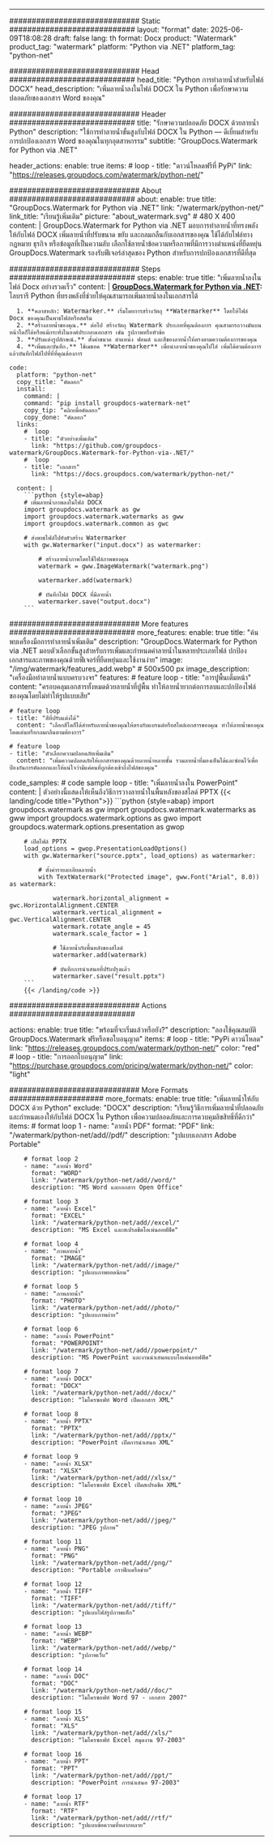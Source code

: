 
---
############################# Static ############################
layout: "format"
date:  2025-06-09T18:08:28
draft: false
lang: th
format: Docx
product: "Watermark"
product_tag: "watermark"
platform: "Python via .NET"
platform_tag: "python-net"

############################# Head ############################
head_title: "Python การทำลายน้ำสำหรับไฟล์ DOCX"
head_description: "เพิ่มลายน้ำลงในไฟล์ DOCX ใน Python เพื่อรักษาความปลอดภัยของเอกสาร Word ของคุณ"

############################# Header ############################
title: "รักษาความปลอดภัย DOCX ด้วยลายน้ำ Python" 
description: "ใช้การทำลายน้ำขั้นสูงกับไฟล์ DOCX ใน Python — ดีเยี่ยมสำหรับการปกป้องเอกสาร Word ของคุณในทุกอุตสาหกรรม"
subtitle: "GroupDocs.Watermark for Python via .NET" 

header_actions:
  enable: true
  items:
    #  loop
    - title: "ดาวน์โหลดฟรีที่ PyPi"
      link: "https://releases.groupdocs.com/watermark/python-net/"
      
############################# About ############################
about:
    enable: true
    title: "GroupDocs.Watermark for Python via .NET"
    link: "/watermark/python-net/"
    link_title: "เรียนรู้เพิ่มเติม"
    picture: "about_watermark.svg" # 480 X 400
    content: |
       GroupDocs.Watermark for Python via .NET มอบการทำลายน้ำที่ทรงพลังให้กับไฟล์ DOCX เพิ่มลายน้ำที่ปรับขนาด ขยับ และกลมกลืนกับเอกสารของคุณ ใช้ได้กับไฟล์ทางกฎหมาย ธุรกิจ หรือข้อมูลที่เป็นความลับ เลือกใช้ลายน้ำข้อความหรือภาพที่มีการวางตำแหน่งที่ยืดหยุ่น GroupDocs.Watermark รองรับฟีเจอร์ล่าสุดของ Python สำหรับการปกป้องเอกสารที่ดีที่สุด

############################# Steps ############################
steps:
    enable: true
    title: "เพิ่มลายน้ำลงในไฟล์ Docx อย่างรวดเร็ว"
    content: |
      **[GroupDocs.Watermark for Python via .NET](https://products.groupdocs.com/watermark/python-net/):** ไลบรารี Python ที่ทรงพลังที่ช่วยให้คุณสามารถเพิ่มลายน้ำลงในเอกสารได้
      
      1. **คลาสหลัก: Watermarker.** เริ่มโดยการสร้างวัตถุ **Watermarker** โดยให้ไฟล์ Docx ของคุณเป็นพาธไฟล์หรือสตรีม
      2. **สร้างลายน้ำของคุณ.** ต่อไป สร้างวัตถุ Watermark ประเภทที่คุณต้องการ คุณสามารถวางมันบนหน้าใดก็ได้หรือแม้กระทั่งในองค์ประกอบเอกสาร เช่น รูปภาพหรือหัวข้อ
      3. **ปรับแต่งรูปลักษณ์.** ตั้งค่าขนาด ตำแหน่ง ฟอนต์ และสีของลายน้ำให้ตรงตามความต้องการของคุณ
      4. **เพิ่มและบันทึก.** ใช้เมธอด **Watermarker** เพื่อนำลายน้ำของคุณไปใส่ เพิ่มได้ตามต้องการ แล้วบันทึกไฟล์ไปที่ที่ที่คุณต้องการ
   
    code:
      platform: "python-net"
      copy_title: "คัดลอก"
      install:
        command: |
        command: "pip install groupdocs-watermark-net"
        copy_tip: "คลิกเพื่อคัดลอก"
        copy_done: "คัดลอก"
      links:
        #  loop
        - title: "ตัวอย่างเพิ่มเติม"
          link: "https://github.com/groupdocs-watermark/GroupDocs.Watermark-for-Python-via-.NET/"
        #  loop
        - title: "เอกสาร"
          link: "https://docs.groupdocs.com/watermark/python-net/"
          
      content: |
        ```python {style=abap}
        # เพิ่มลายน้ำภาพลงในไฟล์ DOCX
        import groupdocs.watermark as gw
        import groupdocs.watermark.watermarks as gww
        import groupdocs.watermark.common as gwс

        # ส่งพาธไฟล์ไปยังตัวสร้าง Watermarker
        with gw.Watermarker("input.docx") as watermarker:

            # สร้างลายน้ำภาพโดยใช้ไฟล์ภาพของคุณ
            watermark = gww.ImageWatermark("watermark.png")

            watermarker.add(watermark)

            # บันทึกไฟล์ DOCX ที่มีลายน้ำ
            watermarker.save("output.docx")
        ```  

############################# More features ############################
more_features:
  enable: true
  title: "ค้นพบเครื่องมือการทำลายน้ำเพิ่มเติม"
  description: "GroupDocs.Watermark for Python via .NET มอบตัวเลือกขั้นสูงสำหรับการเพิ่มและกำหนดค่าลายน้ำในหลายประเภทไฟล์ ปกป้องเอกสารและภาพของคุณด้วยฟีเจอร์ที่ยืดหยุ่นและใช้งานง่าย"
  image: "/img/watermark/features_add.webp" # 500x500 px
  image_description: "เครื่องมือทำลายน้ำแบบครบวงจร"
  features:
    # feature loop
    - title: "การปูพื้นเต็มหน้า"
      content: "ครอบคลุมเอกสารทั้งหมดด้วยลายน้ำที่ปูพื้น ทำให้ลายน้ำยากต่อการลบและปกป้องไฟล์ของคุณโดยไม่ทำให้รูปแบบเสีย"

    # feature loop
    - title: "สีที่ปรับแต่งได้"
      content: "เลือกสีใดก็ได้สำหรับลายน้ำของคุณให้ตรงกับแบรนด์หรือสไตล์เอกสารของคุณ ทำให้ลายน้ำของคุณโดดเด่นหรือกลมกลืนตามต้องการ"

    # feature loop
    - title: "ตัวเลือกความปลอดภัยเพิ่มเติม"
      content: "เพิ่มความปลอดภัยให้เอกสารของคุณด้วยลายน้ำหลายชั้น รวมลายน้ำที่มองเห็นได้และซ่อนไว้เพื่อป้องกันการคัดลอกและให้แน่ใจว่ามีแค่คนที่ถูกต้องเข้าถึงไฟล์ของคุณ"
      
  code_samples:
    # code sample loop
    - title: "เพิ่มลายน้ำลงใน PowerPoint"
      content: |
        ตัวอย่างนี้แสดงให้เห็นถึงวิธีการวางลายน้ำในพื้นหลังของสไลด์ PPTX
        {{< landing/code title="Python">}}
        ```python {style=abap}
        import groupdocs.watermark as gw
        import groupdocs.watermark.watermarks as gww
        import groupdocs.watermark.options as gwo
        import groupdocs.watermark.options.presentation as gwop

        # เปิดไฟล์ PPTX
        load_options = gwop.PresentationLoadOptions()
        with gw.Watermarker("source.pptx", load_options) as watermarker:

            # ตั้งค่ารายละเอียดลายน้ำ
            with TextWatermark("Protected image", gww.Font("Arial", 8.0)) as watermark:

                watermark.horizontal_alignment = gwс.HorizontalAlignment.CENTER
                watermark.vertical_alignment = gwс.VerticalAlignment.CENTER
                watermark.rotate_angle = 45
                watermark.scale_factor = 1

                # ใช้ลายน้ำกับพื้นหลังของสไลด์
                watermarker.add(watermark)

                # บันทึกการนำเสนอที่ปรับปรุงแล้ว
                watermarker.save("result.pptx")
        ```
        {{< /landing/code >}}


############################# Actions ############################

actions:
  enable: true
  title: "พร้อมที่จะเริ่มแล้วหรือยัง?"
  description: "ลองใช้คุณสมบัติ GroupDocs.Watermark ฟรีหรือขอใบอนุญาต"
  items:
    #  loop
    - title: "PyPi ดาวน์โหลด"
      link: "https://releases.groupdocs.com/watermark/python-net/"
      color: "red"
        #  loop
    - title: "การออกใบอนุญาต"
      link: "https://purchase.groupdocs.com/pricing/watermark/python-net/"
      color: "light"


############################# More Formats #####################
more_formats:
    enable: true
    title: "เพิ่มลายน้ำให้กับ DOCX ด้วย Python"
    exclude: "DOCX"
    description: "เรียนรู้วิธีการเพิ่มลายน้ำที่ปลอดภัยและกำหนดเองให้กับไฟล์ DOCX ใน Python เพื่อความปลอดภัยและการควบคุมลิขสิทธิ์ที่ดีกว่า"
    items: 
        # format loop 1
        - name: "ลายน้ำ PDF"
          format: "PDF"
          link: "/watermark/python-net/add//pdf/"
          description: "รูปแบบเอกสาร Adobe Portable"

        # format loop 2
        - name: "ลายน้ำ Word"
          format: "WORD"
          link: "/watermark/python-net/add//word/"
          description: "MS Word และเอกสาร Open Office"
          
        # format loop 3
        - name: "ลายน้ำ Excel"
          format: "EXCEL"
          link: "/watermark/python-net/add//excel/"
          description: "MS Excel และสเปรดชีตโอเพ่นออฟฟิศ"

        # format loop 4
        - name: "ภาพลายน้ำ"
          format: "IMAGE"
          link: "/watermark/python-net/add//image/"
          description: "รูปแบบภาพยอดนิยม"

        # format loop 5
        - name: "ภาพลายน้ำ"
          format: "PHOTO"
          link: "/watermark/python-net/add//photo/"
          description: "รูปแบบภาพถ่าย"

        # format loop 6
        - name: "ลายน้ำ PowerPoint"
          format: "POWERPOINT"
          link: "/watermark/python-net/add//powerpoint/"
          description: "MS PowerPoint และงานนำเสนอแบบโอเพ่นออฟฟิศ"

        # format loop 7
        - name: "ลายน้ำ DOCX"
          format: "DOCX"
          link: "/watermark/python-net/add//docx/"
          description: "ไมโครซอฟท์ Word เปิดเอกสาร XML"
          
        # format loop 8
        - name: "ลายน้ำ PPTX"
          format: "PPTX"
          link: "/watermark/python-net/add//pptx/"
          description: "PowerPoint เปิดการนำเสนอ XML"
          
        # format loop 9
        - name: "ลายน้ำ XLSX"
          format: "XLSX"
          link: "/watermark/python-net/add//xlsx/"
          description: "ไมโครซอฟท์ Excel เปิดสเปรดชีต XML"

        # format loop 10
        - name: "ลายน้ำ JPEG"
          format: "JPEG"
          link: "/watermark/python-net/add//jpeg/"
          description: "JPEG รูปภาพ"

        # format loop 11
        - name: "ลายน้ำ PNG"
          format: "PNG"
          link: "/watermark/python-net/add//png/"
          description: "Portable กราฟิกเครือข่าย"

        # format loop 12
        - name: "ลายน้ำ TIFF"
          format: "TIFF"
          link: "/watermark/python-net/add//tiff/"
          description: "รูปแบบไฟล์รูปภาพแท็ก"

        # format loop 13
        - name: "ลายน้ำ WEBP"
          format: "WEBP"
          link: "/watermark/python-net/add//webp/"
          description: "รูปภาพเว็บ"

        # format loop 14
        - name: "ลายน้ำ DOC"
          format: "DOC"
          link: "/watermark/python-net/add//doc/"
          description: "ไมโครซอฟท์ Word 97 - เอกสาร 2007"

        # format loop 15
        - name: "ลายน้ำ XLS"
          format: "XLS"
          link: "/watermark/python-net/add//xls/"
          description: "ไมโครซอฟท์ Excel สมุดงาน 97-2003"

        # format loop 16
        - name: "ลายน้ำ PPT"
          format: "PPT"
          link: "/watermark/python-net/add//ppt/"
          description: "PowerPoint การนำเสนอ 97-2003"

        # format loop 17
        - name: "ลายน้ำ RTF"
          format: "RTF"
          link: "/watermark/python-net/add//rtf/"
          description: "รูปแบบข้อความที่หลากหลาย"

---